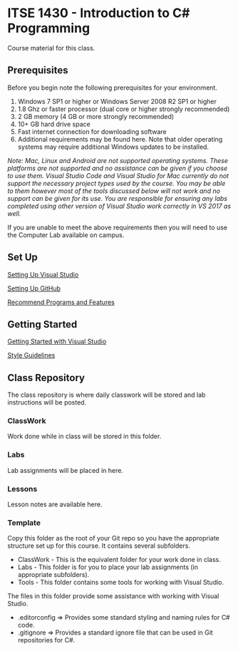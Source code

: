# ITSE 1430 - Introduction to C# Programming

Course material for this class.

## Prerequisites


Before you begin note the following prerequisites for your environment.

1.	Windows  7 SP1 or higher or Windows Server 2008 R2 SP1 or higher 
2.	1.8 Ghz or faster processor (dual core or higher strongly recommended)
3.	2 GB memory (4 GB or more strongly recommended)
4.	10+ GB hard drive space
5.	Fast internet connection for downloading software
6.	Additional requirements may be found here. Note that older operating systems may require additional Windows updates to be installed.

*Note: Mac, Linux and Android are not supported operating systems. These platforms are not supported and no assistance can be given if you choose to use them. Visual Studio Code and Visual Studio for Mac currently do not support the necessary project types used by the course. You may be able to them however most of the tools discussed below will not work and no support can be given for its use. You are responsible for ensuring any labs completed using other version of Visual Studio work correctly in VS 2017 as well.*

If you are unable to meet the above requirements then you will need to use the Computer Lab available on campus.

## Set Up

[Setting Up Visual Studio](documentation/visualstudio/setup/readme.md)

[Setting Up GitHub](documentation/github/setup/readme.md)

[Recommend Programs and Features](documentation/windows/setup/readme.md)

## Getting Started

[Getting Started with Visual Studio](documentation/VisualStudio/gettingstarted/readme.md)

[Style Guidelines](documentation/style/readme.md)

## Class Repository 

The class repository is where daily classwork will be stored and lab instructions will be posted.

### ClassWork

Work done while in class will be stored in this folder.

### Labs

Lab assignments will be placed in here.

### Lessons

Lesson notes are available here.

### Template

Copy this folder as the root of your Git repo so you have the appropriate structure set up for this course. It contains several
subfolders.

- ClassWork - This is the equivalent folder for your work done in class.
- Labs - This folder is for you to place your lab assignments (in appropriate subfolders).
- Tools - This folder contains some tools for working with Visual Studio.

The files in this folder provide some assistance with working with Visual Studio.

- .editorconfig => Provides some standard styling and naming rules for C# code.
- .gitignore => Provides a standard ignore file that can be used in Git repositories for C#.